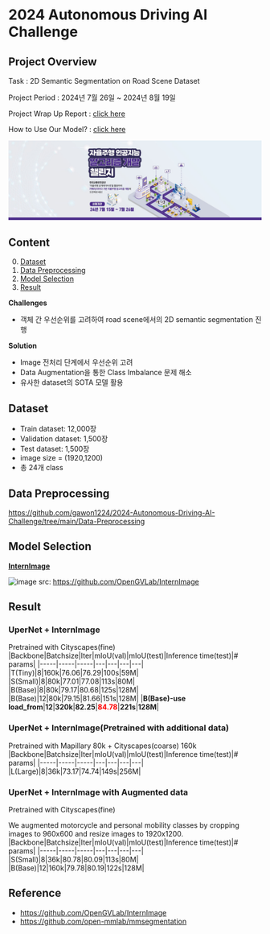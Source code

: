 # 2024 Autonomous Driving AI Challenge
## Project Overview
Task : 2D Semantic Segmentation on Road Scene Dataset

Project Period : 2024년 7월 26일 ~ 2024년 8월 19일

Project Wrap Up Report : [click here](https://github.com/gawon1224/2024-Autonomous-Driving-AI-Challenge/blob/main/%5B%EC%9E%90%EC%9C%A8%EC%A3%BC%ED%96%89%20AI%20%EC%B1%8C%EB%A6%B0%EC%A7%80%5D%20%EC%95%8C%EA%B3%A0%EB%A6%AC%EC%A6%98%20%EC%84%A4%EB%AA%85%EC%84%9C_%ED%83%9C%EC%96%B4%EB%82%9C%20%EA%B9%80%EC%97%90%20%EC%9E%90%EC%9C%A8%EC%A3%BC%ED%96%89%ED%8C%80.pdf)

How to Use Our Model? : [click here](https://github.com/gawon1224/2024-Autonomous-Driving-AI-Challenge/blob/main/segmentation/README.md)

[![KRoad AI competition](/pngs/banner.jpg)](https://challenge.gcontest.co.kr/template/m/16335)

## Content
0. [Dataset](#Dataset)
1. [Data Preprocessing](#Data-Preprocessing)
2. [Model Selection](#Model-Selection)
3. [Result](#Result)

**Challenges**

- 객체 간 우선순위를 고려하여 road scene에서의 2D semantic segmentation 진행

**Solution**

- Image 전처리 단계에서 우선순위 고려
- Data Augmentation을 통한 Class Imbalance 문제 해소
- 유사한 dataset의 SOTA 모델 활용


## Dataset
- Train dataset: 12,000장
- Validation dataset: 1,500장
- Test dataset: 1,500장
- image size = (1920,1200)
- 총 24개 class

## Data Preprocessing
https://github.com/gawon1224/2024-Autonomous-Driving-AI-Challenge/tree/main/Data-Preprocessing
## Model Selection
**[InternImage](https://github.com/OpenGVLab/InternImage)**

![image](https://github.com/user-attachments/assets/8aea3393-913c-416f-8035-bd84040c9f4f)
src: https://github.com/OpenGVLab/InternImage


## Result
### UperNet + InternImage
Pretrained with Cityscapes(fine)
|Backbone|Batchsize|Iter|mIoU(val)|mIoU(test)|Inference time(test)|# params|
|-----|-----|-----|---|---|---|---|
|T(Tiny)|8|160k|76.06|76.29|100s|59M|
|S(Small)|8|80k|77.01|77.08|113s|80M|
|B(Base)|8|80k|79.17|80.68|125s|128M|
|B(Base)|12|80k|79.15|81.66|151s|128M|
|**B(Base)-use load_from**|**12**|**320k**|**82.25**|**<span style="color:red">84.78</span>**|**221s**|**128M**|
### UperNet + InternImage(Pretrained with additional data)
Pretrained with Mapillary 80k + Cityscapes(coarse) 160k
|Backbone|Batchsize|Iter|mIoU(val)|mIoU(test)|Inference time(test)|# params|
|-----|-----|-----|---|---|---|---|
|L(Large)|8|36k|73.17|74.74|149s|256M|
### UperNet + InternImage with Augmented data
Pretrained with Cityscapes(fine)

We augmented motorcycle and personal mobility classes by cropping images to 960x600 and resize images to 1920x1200.
|Backbone|Batchsize|Iter|mIoU(val)|mIoU(test)|Inference time(test)|# params|
|-----|-----|-----|---|---|---|---|
|S(Small)|8|36k|80.78|80.09|113s|80M|
|B(Base)|12|160k|79.78|80.19|122s|128M|

## Reference
* https://github.com/OpenGVLab/InternImage
* https://github.com/open-mmlab/mmsegmentation
